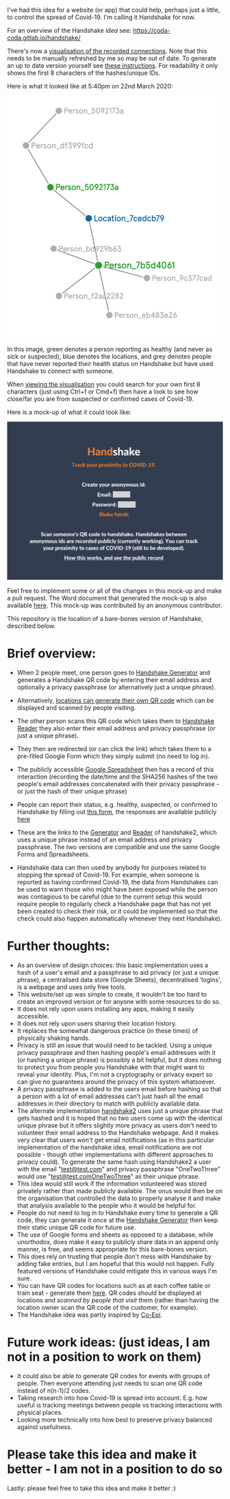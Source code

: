 I've had this idea for a website (or app) that could help, perhaps just a little, to control the spread of Covid-19.
I'm calling it Handshake for now.

For an overview of the Handshake _idea_ see: https://coda-coda.gitlab.io/handshake/

There's now a [visualisation of the recorded connections](https://graphcommons.com/graphs/a150a176-fd30-4830-a5df-a1c655bd8185). Note that this needs to be manually refreshed by me so may be out of date. To generate an up to date version yourself see [these instructions](Generate_Visualisation.md). For readability it only shows the first 8 characters of the hashes/unique IDs. 

Here is what it looked like at 5:40pm on 22nd March 2020:

![Image of Handshake Connections as at 5:40pm 22nd March 2020](public/Visualisation&#32;at&#32;2020-03-22&#32;at&#32;5.42&#32;PM.png)

In this image, green denotes a person reporting as healthy (and never as sick or suspected), blue denotes the locations, and grey denotes people that have never reported their health status on Handshake but have used Handshake to connect with someone.

When [viewing the visualisation](https://graphcommons.com/graphs/a150a176-fd30-4830-a5df-a1c655bd8185) you could search for your own first 8 characters (just using Ctrl+f or Cmd+f) then have a look to see how close/far you are from suspected or confirmed cases of Covid-19.

Here is a mock-up of what it could look like:

![Image of mock-up of Handshake](public/Handshake_mockup.png)

Feel free to implement some or all of the changes in this mock-up and make a pull request.
The Word document that generated the mock-up is also available [here](public/Handshake_mockup.docx). This mock-up was contributed by an anonymous contributor.

This repository is the location of a bare-bones version of Handshake, described below.

# Brief overview:
 - When 2 people meet, one person goes to [Handshake Generator](https://coda-coda.gitlab.io/handshake/Generator/) and generates a Handshake QR code by entering their email address and optionally a privacy passphrase (or alternatively just a unique phrase).
 - Alternatively, [locations can generate their own QR code](https://coda-coda.gitlab.io/handshake/locations/Generator/) which can be displayed and scanned by people visiting.
 - The other person scans this QR code which takes them to [Handshake Reader](https://coda-coda.gitlab.io/handshake/Reader) they also enter their email address and privacy passphrase (or just a unique phrase).
 - They then are redirected (or can click the link) which takes them to a pre-filled Google Form which they simply submit (no need to log in).
 - The publicly accessible [Google Spreadsheet](https://docs.google.com/spreadsheets/d/11LaeMly8CQdM7R7MsvE2GSdWZLySA4hNaQ9GrBg53TE/edit?usp=sharing) then has a record of this interaction (recording the date/time and the SHA256 hashes of the two people's email addresses concatenated with their privacy passphrase - or just the hash of their unique phrase)
 - People can report their status, e.g. healthy, suspected, or confirmed to Handshake by filling out [this form](https://forms.gle/DWQRNfaeBrwB3oD58), the responses are available publicly [here](https://docs.google.com/spreadsheets/d/1hcjN_L62VK7hPSIKkfc0YRdFE8ULYG-ebpGgSw3kxgc/edit?usp=sharing)
 - These are the links to the [Generator](https://coda-coda.gitlab.io/handshake/handshake2/Generator/) and [Reader](https://coda-coda.gitlab.io/handshake/handshake2/Reader/) of handshake2, which uses a unique phrase instead of an email address and privacy passphrase. The two versions are compatible and use the same Google Forms and Spreadsheets.
 
 - Handshake data can then used by anybody for purposes related to stopping the spread of Covid-19. For example, when someone is reported as having confirmed Covid-19, the data from Handshakes can be used to warn those who might have been exposed while the person was contagious to be careful (due to the current setup this would require people to regularly check a Handshake page that has not yet been created to check their risk, or it could be implemented so that the check could also happen automatically whenever they next Handshake).


# Further thoughts:
 - As an overview of design choices: this basic implementation uses a hash of a user's email and a passphrase to aid privacy (or just a unique phrase), a centralised data store (Google Sheets), decentralised 'logins', is a webpage and uses only free tools.
 - This website/set up was simple to create, it wouldn't be too hard to create an improved version or for anyone with some resources to do so.
 - It does not rely upon users installing any apps, making it easily accessible.
 - It does not rely upon users sharing their location history.
 - It replaces the somewhat dangerous practice (in these times) of physically shaking hands.
 - Privacy is still an issue that would need to be tackled. Using a unique privacy passphrase and then hashing people's email addresses with it (or hashing a unique phrase) is possibly a bit helpful, but it does nothing to protect you from people you Handshake with that might want to reveal your identity. Plus, I'm not a cryptography or privacy expert so can give no guarantees around the privacy of this system whatsoever.
 - A privacy passphrase is added to the users email before hashing so that a person with a lot of email addresses can't just hash all the email addresses in their directory to match with publicly available data.
 - The alternate implementation [handshake2](https://coda-coda.gitlab.io/handshake/handshake2/) uses just a unique phrase that gets hashed and it is hoped that no two users come up with the identical unique phrase but it offers slightly more privacy as users don't need to volunteer their email address to the Handshake webpage. And it makes very clear that users _won't_ get email notifications (as in this particular implementation of the handshake idea, email notifications are not possible - though other implementations with different approaches to privacy could). To generate the same hash using Handshake2 a user with the email "test@test.com" and privacy passphrase "OneTwoThree" would use "test@test.comOneTwoThree" as their unique phrase.
 - This idea would still work if the information volunteered was stored privately rather than made publicly available. The onus would then be on the organisation that controlled the data to properly analyse it and make that analysis available to the people who it would be helpful for.
 - People do not need to log in to Handshake every time to generate a QR code, they can generate it once at the [Handshake Generator](https://coda-coda.gitlab.io/handshake/Generator/) then keep their static unique QR code for future use.
 - The use of Google forms and sheets as opposed to a database, while unorthodox, does make it easy to publicly share data in an append only manner, is free, and seems appropriate for this bare-bones version.
 - This does rely on trusting that people don't mess with Handshake by adding fake entries, but I am hopeful that this would not happen. Fully featured versions of Handshake could mitigate this in various ways I'm sure.
- You can have QR codes for locations such as at each coffee table or train seat - generate them [here](https://coda-coda.gitlab.io/handshake/locations/Generator/). QR codes should be displayed at locations and _scanned by people that visit_ them (rather than having the location owner scan the QR code of the customer, for example).
 - The Handshake idea was partly inspired by [Co-Epi](https://www.coepi.org/).

 # Future work ideas: (just ideas, I am not in a position to work on them)
 - It could also be able to generate QR codes for events with groups of people. Then everyone attending just needs to scan one QR code instead of n(n-1)/2 codes.
 - Taking research into how Covid-19 is spread into account. E.g. how useful is tracking meetings between people vs tracking interactions with physical places.
 - Looking more technically into how best to preserve privacy balanced against usefulness.

# Please take this idea and make it better - I am not in a position to do so
Lastly: please feel free to take this idea and make it better :)
